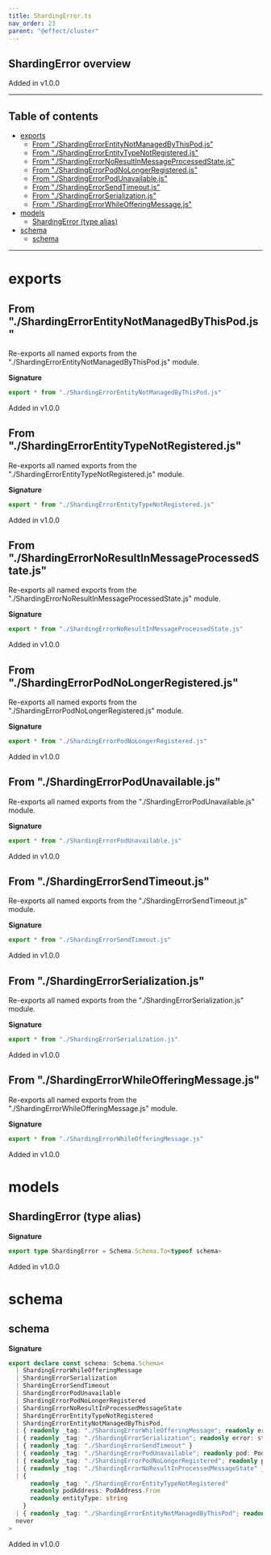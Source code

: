 ```yaml
---
title: ShardingError.ts
nav_order: 23
parent: "@effect/cluster"
---
```


## ShardingError overview

Added in v1.0.0

---

<h2 class="text-delta">Table of contents</h2>

- [exports](#exports)
  - [From "./ShardingErrorEntityNotManagedByThisPod.js"](#from-shardingerrorentitynotmanagedbythispodjs)
  - [From "./ShardingErrorEntityTypeNotRegistered.js"](#from-shardingerrorentitytypenotregisteredjs)
  - [From "./ShardingErrorNoResultInMessageProcessedState.js"](#from-shardingerrornoresultinmessageprocessedstatejs)
  - [From "./ShardingErrorPodNoLongerRegistered.js"](#from-shardingerrorpodnolongerregisteredjs)
  - [From "./ShardingErrorPodUnavailable.js"](#from-shardingerrorpodunavailablejs)
  - [From "./ShardingErrorSendTimeout.js"](#from-shardingerrorsendtimeoutjs)
  - [From "./ShardingErrorSerialization.js"](#from-shardingerrorserializationjs)
  - [From "./ShardingErrorWhileOfferingMessage.js"](#from-shardingerrorwhileofferingmessagejs)
- [models](#models)
  - [ShardingError (type alias)](#shardingerror-type-alias)
- [schema](#schema)
  - [schema](#schema-1)

---

# exports

## From "./ShardingErrorEntityNotManagedByThisPod.js"

Re-exports all named exports from the "./ShardingErrorEntityNotManagedByThisPod.js" module.

**Signature**

```ts
export * from "./ShardingErrorEntityNotManagedByThisPod.js"
```

Added in v1.0.0

## From "./ShardingErrorEntityTypeNotRegistered.js"

Re-exports all named exports from the "./ShardingErrorEntityTypeNotRegistered.js" module.

**Signature**

```ts
export * from "./ShardingErrorEntityTypeNotRegistered.js"
```

Added in v1.0.0

## From "./ShardingErrorNoResultInMessageProcessedState.js"

Re-exports all named exports from the "./ShardingErrorNoResultInMessageProcessedState.js" module.

**Signature**

```ts
export * from "./ShardingErrorNoResultInMessageProcessedState.js"
```

Added in v1.0.0

## From "./ShardingErrorPodNoLongerRegistered.js"

Re-exports all named exports from the "./ShardingErrorPodNoLongerRegistered.js" module.

**Signature**

```ts
export * from "./ShardingErrorPodNoLongerRegistered.js"
```

Added in v1.0.0

## From "./ShardingErrorPodUnavailable.js"

Re-exports all named exports from the "./ShardingErrorPodUnavailable.js" module.

**Signature**

```ts
export * from "./ShardingErrorPodUnavailable.js"
```

Added in v1.0.0

## From "./ShardingErrorSendTimeout.js"

Re-exports all named exports from the "./ShardingErrorSendTimeout.js" module.

**Signature**

```ts
export * from "./ShardingErrorSendTimeout.js"
```

Added in v1.0.0

## From "./ShardingErrorSerialization.js"

Re-exports all named exports from the "./ShardingErrorSerialization.js" module.

**Signature**

```ts
export * from "./ShardingErrorSerialization.js"
```

Added in v1.0.0

## From "./ShardingErrorWhileOfferingMessage.js"

Re-exports all named exports from the "./ShardingErrorWhileOfferingMessage.js" module.

**Signature**

```ts
export * from "./ShardingErrorWhileOfferingMessage.js"
```

Added in v1.0.0

# models

## ShardingError (type alias)

**Signature**

```ts
export type ShardingError = Schema.Schema.To<typeof schema>
```

Added in v1.0.0

# schema

## schema

**Signature**

```ts
export declare const schema: Schema.Schema<
  | ShardingErrorWhileOfferingMessage
  | ShardingErrorSerialization
  | ShardingErrorSendTimeout
  | ShardingErrorPodUnavailable
  | ShardingErrorPodNoLongerRegistered
  | ShardingErrorNoResultInProcessedMessageState
  | ShardingErrorEntityTypeNotRegistered
  | ShardingErrorEntityNotManagedByThisPod,
  | { readonly _tag: "./ShardingErrorWhileOfferingMessage"; readonly error: string }
  | { readonly _tag: "./ShardingErrorSerialization"; readonly error: string }
  | { readonly _tag: "./ShardingErrorSendTimeout" }
  | { readonly _tag: "./ShardingErrorPodUnavailable"; readonly pod: PodAddress.From }
  | { readonly _tag: "./ShardingErrorPodNoLongerRegistered"; readonly podAddress: PodAddress.From }
  | { readonly _tag: "./ShardingErrorNoResultInProcessedMessageState" }
  | {
      readonly _tag: "./ShardingErrorEntityTypeNotRegistered"
      readonly podAddress: PodAddress.From
      readonly entityType: string
    }
  | { readonly _tag: "./ShardingErrorEntityNotManagedByThisPod"; readonly entityId: string },
  never
>
```

Added in v1.0.0
